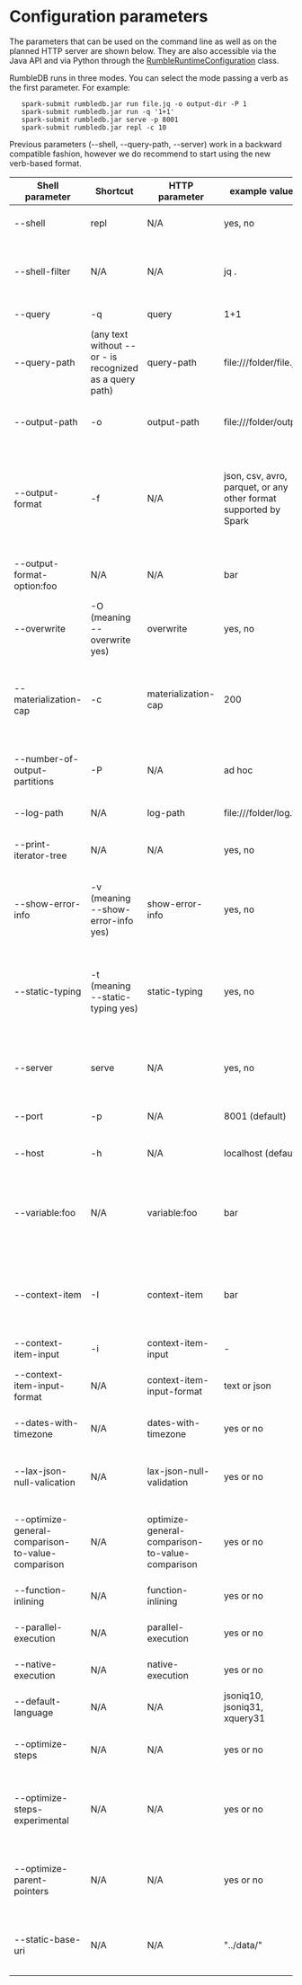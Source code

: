 # Configuration parameters

The parameters that can be used on the command line as well as on the planned HTTP server are shown below. They are also accessible via the Java API and via Python through the [RumbleRuntimeConfiguration](https://rumbledb.org/docs/latest/api/org/rumbledb/config/RumbleRuntimeConfiguration.html) class.

RumbleDB runs in three modes. You can select the mode passing a verb as the first parameter. For example:

```
   spark-submit rumbledb.jar run file.jq -o output-dir -P 1
   spark-submit rumbledb.jar run -q '1+1'
   spark-submit rumbledb.jar serve -p 8001
   spark-submit rumbledb.jar repl -c 10
```

Previous parameters (--shell, --query-path, --server) work in a backward compatible fashion, however we do recommend to start using the new verb-based format.

| Shell parameter                                   | Shortcut                                                 | HTTP parameter                                  | example values                                                   | Semantics                                                                                                                                                                                                                           |
| ------------------------------------------------- | -------------------------------------------------------- | ----------------------------------------------- | ---------------------------------------------------------------- | ----------------------------------------------------------------------------------------------------------------------------------------------------------------------------------------------------------------------------------- |
| --shell                                           | repl                                                     | N/A                                             | yes, no                                                          | yes runs the interactive shell. No executes a query specified with --query-path                                                                                                                                                     |
| --shell-filter                                    | N/A                                                      | N/A                                             | jq .                                                             | Post-processes the output of JSONiq queries on the shell with the specified command (reading the RumbleDB output via stdin)                                                                                                         |
| --query                                           | -q                                                       | query                                           | 1+1                                                              | A JSONiq query directly provided as a string.                                                                                                                                                                                       |
| --query-path                                      | (any text without -- or - is recognized as a query path) | query-path                                      | file:///folder/file.jq                                           | A JSONiq query file to read from (from any file system, even the Web!).                                                                                                                                                             |
| --output-path                                     | -o                                                       | output-path                                     | file:///folder/output                                            | Where to output to (if the output is large, it will create a sharded directory, otherwise it will create a file)                                                                                                                    |
| --output-format                                   | -f                                                       | N/A                                             | json, csv, avro, parquet, or any other format supported by Spark | An output format to use for the output. Formats other than json can only be output if the query outputs a highly structured sequence of objects (you can nest your query in an annotate() call to specify a schema if it does not). |
| --output-format-option:foo                        | N/A                                                      | N/A                                             | bar                                                              | Options to further specify the output format (example: separator character for CSV, compression format...)                                                                                                                          |
| --overwrite                                       | -O (meaning --overwrite yes)                             | overwrite                                       | yes, no                                                          | Whether to overwrite to --output-path. No throws an error if the output file/folder exists.                                                                                                                                         |
| --materialization-cap                             | -c                                                       | materialization-cap                             | 200                                                              | A cap on the maximum number of items to materialize for large sequences within a query or for outputting on screen (used to be called --result-size).                                                                               |
| --number-of-output-partitions                     | -P                                                       | N/A                                             | ad hoc                                                           | How many partitions to create in the output, i.e., the number of files that will be created in the output path directory.                                                                                                           |
| --log-path                                        | N/A                                                      | log-path                                        | file:///folder/log.txt                                           | Where to output log information                                                                                                                                                                                                     |
| --print-iterator-tree                             | N/A                                                      | N/A                                             | yes, no                                                          | For debugging purposes, prints out the expression tree and runtime interator tree.                                                                                                                                                  |
| --show-error-info                                 | -v (meaning --show-error-info yes)                       | show-error-info                                 | yes, no                                                          | For debugging purposes. If you want to report a bug, you can use this to get the full exception stack. If no, then only a short message is shown in case of error.                                                                  |
| --static-typing                                   | -t (meaning --static-typing yes)                         | static-typing                                   | yes, no                                                          | Activates static type analysis, which annotates the expression tree with inferred types at compile time and enables more optimizations (experimental). Deactivated by default.                                                      |
| --server                                          | serve                                                    | N/A                                             | yes, no                                                          | yes runs RumbleDB as a server on port 8001. Run queries with http://localhost:8001/jsoniq?query-path=/folder/foo.json                                                                                                               |
| --port                                            | -p                                                       | N/A                                             | 8001 (default)                                                   | Changes the port of the RumbleDB HTTP server to any of your liking                                                                                                                                                                  |
| --host                                            | -h                                                       | N/A                                             | localhost (default)                                              | Changes the host of the RumbleDB HTTP server to any of your liking                                                                                                                                                                  |
| --variable:foo                                    | N/A                                                      | variable:foo                                    | bar                                                              | --variable:foo bar initialize the global variable $foo to "bar". The query must contain the corresponding global variable declaration, e.g., "declare variable $foo external;"                                                      |
| --context-item                                    | -I                                                       | context-item                                    | bar                                                              | initializes the global context item \$$ to "bar". The query must contain the corresponding global variable declaration, e.g., "declare context item external;"                                                                      |
| --context-item-input                              | -i                                                       | context-item-input                              | -                                                                | reads the context item value from the standard input                                                                                                                                                                                |
| --context-item-input-format                       | N/A                                                      | context-item-input-format                       | text or json                                                     | sets the input format to use for parsing the standard input (as text or as a serialized json value)                                                                                                                                 |
| --dates-with-timezone                             | N/A                                                      | dates-with-timezone                             | yes or no                                                        | activates timezone support for the type xs:date (deactivated by default)                                                                                                                                                            |
| --lax-json-null-valication                        | N/A                                                      | lax-json-null-validation                        | yes or no                                                        | Allows conflating JSON nulls with absent values when validating nillable object fields for more flexibility (activated by default).                                                                                                 |
| --optimize-general-comparison-to-value-comparison | N/A                                                      | optimize-general-comparison-to-value-comparison | yes or no                                                        | activates automatic conversion of general comparisons to value comparisons when applicable (activated by default)                                                                                                                   |
| --function-inlining                               | N/A                                                      | function-inlining                               | yes or no                                                        | activates function inlining for non-recursive functions (activated by default)                                                                                                                                                      |
| --parallel-execution                              | N/A                                                      | parallel-execution                              | yes or no                                                        | activates parallel execution when possible (activated by default)                                                                                                                                                                   |
| --native-execution                                | N/A                                                      | native-execution                                | yes or no                                                        | activates native (Spark SQL) execution when possible (activated by default)                                                                                                                                                         |
| --default-language                                | N/A                                                      | N/A                                             | jsoniq10, jsoniq31, xquery31                                     | specifies the query language to be used                                                                                                                                                                                             |
| --optimize-steps                                  | N/A                                                      | N/A                                             | yes or no                                                        | allows RumbleDB to optimize steps, might violate stability of document order (activated by default)                                                                                                                                 |
| --optimize-steps-experimental                     | N/A                                                      | N/A                                             | yes or no                                                        | experimentally optimizes steps more by skipping uniqueness and sorting in some cases. correctness is not yet verified (disabled by default)                                                                                         |
| --optimize-parent-pointers                        | N/A                                                      | N/A                                             | yes or no                                                        | allows RumbleDB to remove parent pointers from items if no steps requiring parent pointers are detected statically (activated by default)                                                                                           |
| --static-base-uri                                 | N/A                                                      | N/A                                             | "../data/"                                                       | sets the static base uri for the execution. This option overwrites module location but is overwritten by declaration inside query                                                                                                   |
